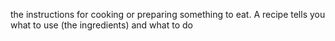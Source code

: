 the instructions for cooking or preparing something to eat. A recipe tells you what to use (the ingredients) and what to do
